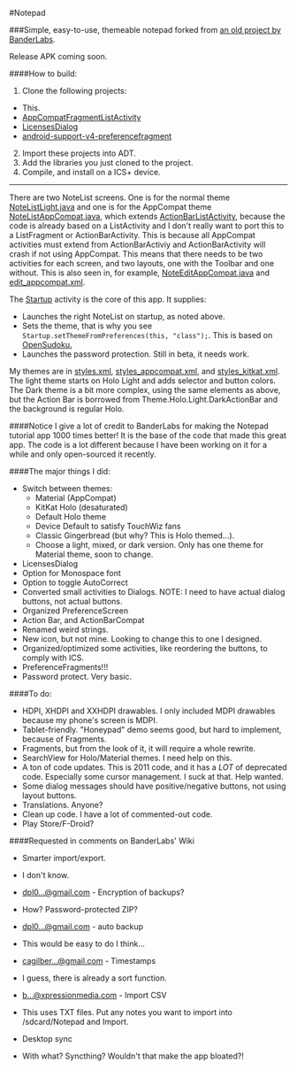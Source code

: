 #Notepad

###Simple, easy-to-use, themeable notepad forked from [an old project by BanderLabs](https://code.google.com/p/banderlabs).

Release APK coming soon.

####How to build:
 1. Clone the following projects:
  * This.
  * [AppCompatFragmentListActivity](https://github.com/easyaspi314/AppCompatFragmentListActivity)
  * [LicensesDialog](https://github.com/PSDev/LicensesDialog)
  * [android-support-v4-preferencefragment](https://github.com/kolavar/android-support-v4-preferencefragment)
 2. Import these projects into ADT.
 3. Add the libraries you just cloned to the project.
 4. Compile, and install on a ICS+ device.

---- 
There are two NoteList screens. One is for the normal theme [NoteListLight.java](src/bander/notepad/NoteListLight.java) and one is for the AppCompat theme [NoteListAppCompat.java](src/bander/notepad/NoteListAppCompat.java), which extends [ActionBarListActivity](https://github.com/easyaspi314/AppCompatFragmentListActivity/blob/master/src/android/support/v7/app/ActionBarListActivity.java), because the code is already based on a ListActivity and I don't really want to port this to a ListFragment or ActionBarActivity. This is because all AppCompat activities must extend from ActionBarActiviy and ActionBarActivity will crash if not using AppCompat. This means that there needs to be two activities for each screen, and two layouts, one with the Toolbar and one without. This is also seen in, for example, [NoteEditAppCompat.java](src/bander/notepad/NoteEditAppCompat.java) and [edit_appcompat.xml](res/layout/edit_appcompat.xml).

The [Startup](src/bander/notepad/Startup.java) activity is the core of this app. It supplies:
- Launches the right NoteList on startup, as noted above.
- Sets the theme, that is why you see `Startup.setThemeFromPreferences(this, "class");`. This is based on [OpenSudoku.](https://github.com/romario333/opensudoku)
- Launches the password protection. Still in beta, it needs work.

My themes are in [styles.xml](res/values/styles.xml), [styles_appcompat.xml](res/values/styles_appcompat.xml), and [styles_kitkat.xml](res/values/styles_kitkat.xml). The light theme starts on Holo Light and adds selector and button colors. The Dark theme is a bit more complex, using the same elements as above, but the Action Bar is borrowed from Theme.Holo.Light.DarkActionBar and the background is regular Holo.

####Notice
I give a lot of credit to BanderLabs for making the Notepad tutorial app 1000 times better! It is the base of the code that made this great app. The code is a lot different because I have been working on it for a while and only open-sourced it recently.

####The major things I did:
- Switch between themes:
  * Material (AppCompat) 
  * KitKat Holo (desaturated)
  * Default Holo theme
  * Device Default to satisfy TouchWiz fans
  * Classic Gingerbread (but why? This is Holo themed...). 
  * Choose a light, mixed, or dark version. Only has one theme for Material theme, soon to change.
- LicensesDialog
- Option for Monospace font
- Option to toggle AutoCorrect
- Converted small activities to Dialogs. NOTE: I need to have actual dialog buttons, not actual buttons.
- Organized PreferenceScreen
- Action Bar, and ActionBarCompat
- Renamed weird strings.
- New icon, but not mine. Looking to change this to one I designed.
- Organized/optimized some activities, like reordering the buttons, to comply with ICS.
- PreferenceFragments!!!
- Password protect. Very basic.

####To do:
- HDPI, XHDPI and XXHDPI drawables. I only included MDPI drawables because my phone's screen is MDPI.
- Tablet-friendly. "Honeypad" demo seems good, but hard to implement, because of Fragments.
- Fragments, but from the look of it, it will require a whole rewrite.
- SearchView for Holo/Material themes. I need help on this. 
- A ton of code updates. This is 2011 code, and it has a *LOT* of deprecated code. Especially some cursor management. I suck at that. Help wanted.
- Some dialog messages should have positive/negative buttons, not using layout buttons.
- Translations. Anyone?
- Clean up code. I have a lot of commented-out code.
- Play Store/F-Droid?

####Requested in comments on BanderLabs' Wiki
- Smarter import/export. 
 * I don't know. 
- dpl0...@gmail.com - Encryption of backups?
 * How? Password-protected ZIP?
- dpl0...@gmail.com - auto backup 
 * This would be easy to do I think...
- cagilber...@gmail.com - Timestamps
 * I guess, there is already a sort function.
- b...@xpressionmedia.com - Import CSV
 * This uses TXT files. Put any notes you want to import into /sdcard/Notepad and Import.
- Desktop sync
 * With what? Syncthing? Wouldn't that make the app bloated?!
